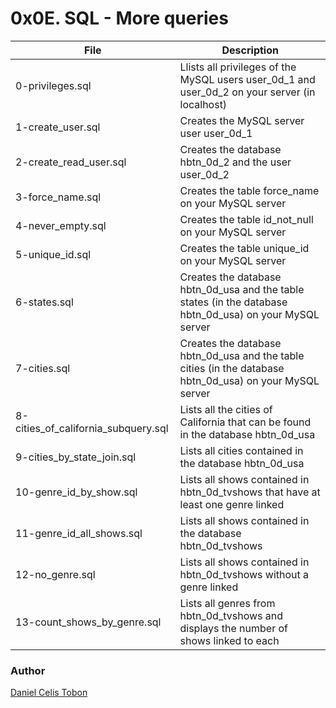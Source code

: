 # 0x0E. SQL - More queries

| File | Description |
| ------ | ------ |
| 0-privileges.sql | Llists all privileges of the MySQL users user_0d_1 and user_0d_2 on your server (in localhost) |
| 1-create_user.sql | Creates the MySQL server user user_0d_1 |
| 2-create_read_user.sql | Creates the database hbtn_0d_2 and the user user_0d_2 |
| 3-force_name.sql | Creates the table force_name on your MySQL server |
| 4-never_empty.sql | Creates the table id_not_null on your MySQL server |
| 5-unique_id.sql | Creates the table unique_id on your MySQL server |
| 6-states.sql | Creates the database hbtn_0d_usa and the table states (in the database hbtn_0d_usa) on your MySQL server |
| 7-cities.sql | Creates the database hbtn_0d_usa and the table cities (in the database hbtn_0d_usa) on your MySQL server |
| 8-cities_of_california_subquery.sql | Lists all the cities of California that can be found in the database hbtn_0d_usa |
| 9-cities_by_state_join.sql | Lists all cities contained in the database hbtn_0d_usa |
| 10-genre_id_by_show.sql | Lists all shows contained in hbtn_0d_tvshows that have at least one genre linked |
| 11-genre_id_all_shows.sql | Lists all shows contained in the database hbtn_0d_tvshows |
| 12-no_genre.sql | Lists all shows contained in hbtn_0d_tvshows without a genre linked |
| 13-count_shows_by_genre.sql | Lists all genres from hbtn_0d_tvshows and displays the number of shows linked to each |

### Author
[Daniel Celis Tobon](https://github.com/danicelistobon)
